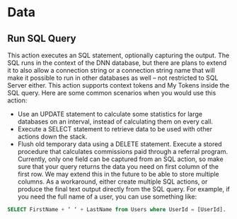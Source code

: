 # Data

## Run SQL Query 

This action executes an SQL statement, optionally capturing the output. The SQL runs in the context of the DNN database, but there are plans to extend it to also allow a connection string or a connection string name that will make it possible to run in other databases as well – not restricted to SQL Server either. This action supports context tokens and My Tokens inside the SQL query. Here are some common scenarios when you would use this action:
* Use an UPDATE statement to calculate some statistics for large databases on an interval, instead of calculating them on every call. 
* Execute a SELECT statement to retrieve data to be used with other actions down the stack. 
* Flush old temporary data using a DELETE statement. 
Execute a stored procedure that calculates commissions paid through a referral program. Currently, only one field can be captured from an SQL action, so make sure that your query returns the data you need on first column of the first row. We may extend this in the future to be able to store multiple columns. As a workaround, either create multiple SQL actions, or produce the final text output directly from the SQL query. For example, if you need the full name of a user, you can use something like:

``` sql
SELECT FirstName + ‘ ‘ + LastName from Users where UserId = [UserId].
```